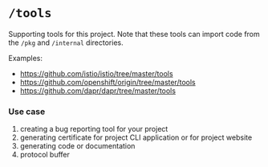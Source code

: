 # `/tools`

Supporting tools for this project. Note that these tools can import code from the `/pkg` and `/internal` directories.

Examples:

* https://github.com/istio/istio/tree/master/tools
* https://github.com/openshift/origin/tree/master/tools
* https://github.com/dapr/dapr/tree/master/tools

### Use case 

1. creating a bug reporting tool for your project
2. generating certificate for project CLI application or for project website
3. generating code or documentation
4. protocol buffer 